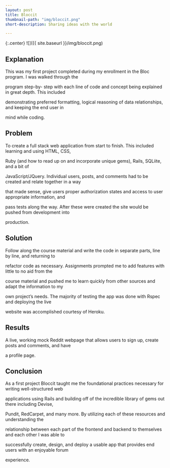 ```yaml
---
layout: post
title: Bloccit
thumbnail-path: "img/bloccit.png"
short-description: Sharing ideas with the world

---
```


{:.center}
![]({{ site.baseurl }}/img/bloccit.png)

## Explanation

This was my first project completed during my enrollment in the Bloc program. I was walked through the

program step-by- step with each line of code and concept being explained in great depth. This included

demonstrating preferred formatting, logical reasoning of data relationships, and keeping the end user in

mind while coding.
## Problem

To create a full stack web application from start to finish. This included learning and using HTML, CSS,

Ruby (and how to read up on and incorporate unique gems), Rails, SQLiite, and a bit of

JavaScript/JQuery. Individual users, posts, and comments had to be created and relate together in a way

that made sense, give users proper authorization states and access to user appropriate information, and

pass tests along the way. After these were created the site would be pushed from development into

production.
## Solution

Follow along the course material and write the code in separate parts, line by line, and returning to

refactor code as necessary. Assignments prompted me to add features with little to no aid from the

course material and pushed me to learn quickly from other sources and adapt the information to my

own project’s needs. The majority of testing the app was done with Rspec and deploying the live

website was accomplished courtesy of Heroku.
## Results


A live, working mock Reddit webpage that allows users to sign up, create posts and comments, and have

a profile page.

## Conclusion

As a first project Bloccit taught me the foundational practices necessary for writing well-structured web

applications using Rails and building off of the incredible library of gems out there including Devise,

Pundit, RedCarpet, and many more. By utilizing each of these resources and understanding the

relationship between each part of the frontend and backend to themselves and each other I was able to

successfully create, design, and deploy a usable app that provides end users with an enjoyable forum

experience.
